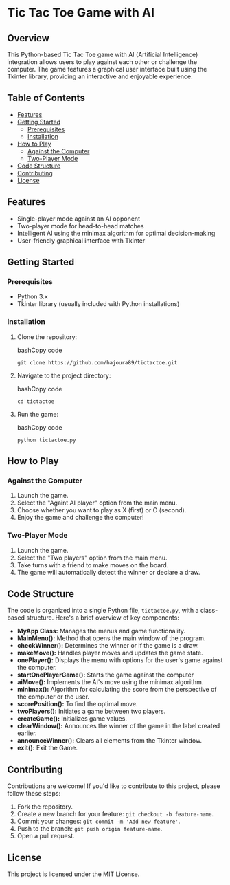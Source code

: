 
# Tic Tac Toe Game with AI

## Overview

This Python-based Tic Tac Toe game with AI (Artificial Intelligence) integration allows users to play against each other or challenge the computer. The game features a graphical user interface built using the Tkinter library, providing an interactive and enjoyable experience.

## Table of Contents

-   [Features](#features)
-   [Getting Started](#getting-started)
    -   [Prerequisites](#prerequisites)
    -   [Installation](#installation)
-   [How to Play](#how-to-play)
    -   [Against the Computer](#against-the-computer)
    -   [Two-Player Mode](#two-player-mode)
-   [Code Structure](#code-structure)
-   [Contributing](#contributing)
-   [License](#license)

## Features

-   Single-player mode against an AI opponent
-   Two-player mode for head-to-head matches
-   Intelligent AI using the minimax algorithm for optimal decision-making
-   User-friendly graphical interface with Tkinter

## Getting Started

### Prerequisites

-   Python 3.x
-   Tkinter library (usually included with Python installations)

### Installation

1.  Clone the repository:
    
    bashCopy code
    
    `git clone https://github.com/hajoura89/tictactoe.git` 
    
2.  Navigate to the project directory:
    
    bashCopy code
    
    `cd tictactoe` 
    
3.  Run the game:
    
    bashCopy code
    
    `python tictactoe.py` 
    

## How to Play

### Against the Computer

1.  Launch the game.
2.  Select the "Againt AI player" option from the main menu.
3.  Choose whether you want to play as X (first) or O (second).
4.  Enjoy the game and challenge the computer!

### Two-Player Mode

1.  Launch the game.
2.  Select the "Two players" option from the main menu.
3.  Take turns with a friend to make moves on the board.
4.  The game will automatically detect the winner or declare a draw.

## Code Structure

The code is organized into a single Python file, `tictactoe.py`, with a class-based structure. Here's a brief overview of key components:

-   **MyApp Class:** Manages the menus and game functionality.
-   **MainMenu():** Method that opens the main window of the program.
-   **checkWinner():** Determines the winner or if the game is a draw.
-   **makeMove():** Handles player moves and updates the game state.
-   **onePlayer():** Displays the menu with options for the user's game against the computer.
-   **startOnePlayerGame():** Starts the game against the computer
-   **aiMove():** Implements the AI's move using the minimax algorithm.
-   **minimax():** Algorithm for calculating the score from the perspective of the computer or the user.
-   **scorePosition():** To find the optimal move.
-   **twoPlayers():** Initiates a game between two players.
-   **createGame():** Initializes game values.
-   **clearWindow():** Announces the winner of the game in the label created earlier.
-   **announceWinner():** Clears all elements from the Tkinter window.
-   **exit():** Exit the Game.

## Contributing

Contributions are welcome! If you'd like to contribute to this project, please follow these steps:

1.  Fork the repository.
2.  Create a new branch for your feature: `git checkout -b feature-name`.
3.  Commit your changes: `git commit -m 'Add new feature'`.
4.  Push to the branch: `git push origin feature-name`.
5.  Open a pull request.

## License

This project is licensed under the MIT License.
